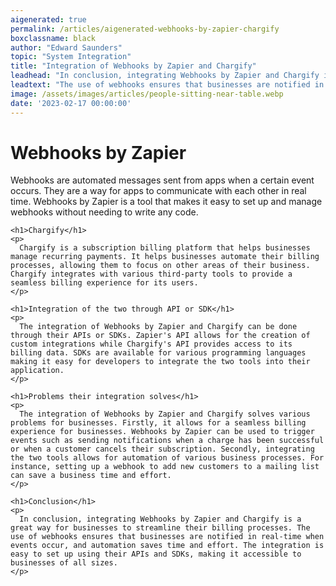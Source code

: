 ```yaml
---
aigenerated: true
permalink: /articles/aigenerated-webhooks-by-zapier-chargify
boxclassname: black
author: "Edward Saunders"
topic: "System Integration"
title: "Integration of Webhooks by Zapier and Chargify"
leadhead: "In conclusion, integrating Webhooks by Zapier and Chargify is a great way for businesses to streamline their billing processes"
leadtext: "The use of webhooks ensures that businesses are notified in real-time when events occur, and automation saves time and effort. The integration is easy to set up using their APIs and SDKs, making it accessible to businesses of all sizes."
image: /assets/images/articles/people-sitting-near-table.webp
date: '2023-02-17 00:00:00'
---
```

<div class="arttext">    <h1>Webhooks by Zapier</h1>
    <p>
      Webhooks are automated messages sent from apps when a certain event occurs. They are a way for apps to communicate with each other in real time. Webhooks by Zapier is a tool that makes it easy to set up and manage webhooks without needing to write any code.
    </p>
    
    <h1>Chargify</h1>
    <p>
      Chargify is a subscription billing platform that helps businesses manage recurring payments. It helps businesses automate their billing processes, allowing them to focus on other areas of their business. Chargify integrates with various third-party tools to provide a seamless billing experience for its users.
    </p>
    
    <h1>Integration of the two through API or SDK</h1>
    <p>
      The integration of Webhooks by Zapier and Chargify can be done through their APIs or SDKs. Zapier's API allows for the creation of custom integrations while Chargify's API provides access to its billing data. SDKs are available for various programming languages making it easy for developers to integrate the two tools into their application.
    </p>
    
    <h1>Problems their integration solves</h1>
    <p>
      The integration of Webhooks by Zapier and Chargify solves various problems for businesses. Firstly, it allows for a seamless billing experience for businesses. Webhooks by Zapier can be used to trigger events such as sending notifications when a charge has been successful or when a customer cancels their subscription. Secondly, integrating the two tools allows for automation of various business processes. For instance, setting up a webhook to add new customers to a mailing list can save a business time and effort. 
    </p>
    
    <h1>Conclusion</h1>
    <p>
      In conclusion, integrating Webhooks by Zapier and Chargify is a great way for businesses to streamline their billing processes. The use of webhooks ensures that businesses are notified in real-time when events occur, and automation saves time and effort. The integration is easy to set up using their APIs and SDKs, making it accessible to businesses of all sizes.
    </p>
</div>